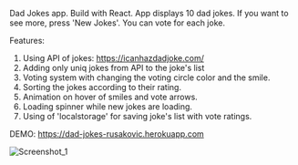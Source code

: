 Dad Jokes app. Build with React.
App displays 10 dad jokes. If you want to see more, press 'New Jokes'.
You can vote for each joke.

Features:
1. Using API of jokes: https://icanhazdadjoke.com/
2. Adding only uniq jokes from API to the joke's list
3. Voting system with changing the  voting circle  color and the smile.
4. Sorting the jokes according to their rating.
5. Animation on hover of smiles and vote arrows.
6. Loading spinner while new jokes are loading.
7. Using of 'localstorage' for saving joke's list with vote ratings.

DEMO: https://dad-jokes-rusakovic.herokuapp.com

![Screenshot_1](https://user-images.githubusercontent.com/17801144/64167118-3649f480-ce51-11e9-88dd-42e1b1de8006.jpg)
